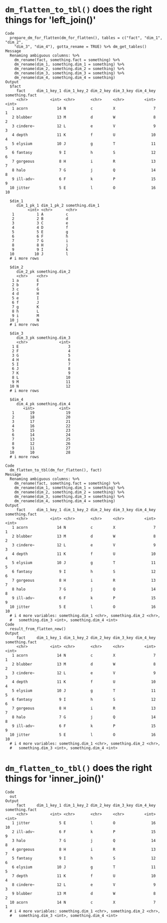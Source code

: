 # `dm_flatten_to_tbl()` does the right things for 'left_join()'

    Code
      prepare_dm_for_flatten(dm_for_flatten(), tables = c("fact", "dim_1", "dim_2",
        "dim_3", "dim_4"), gotta_rename = TRUE) %>% dm_get_tables()
    Message
      Renaming ambiguous columns: %>%
        dm_rename(fact, something.fact = something) %>%
        dm_rename(dim_1, something.dim_1 = something) %>%
        dm_rename(dim_2, something.dim_2 = something) %>%
        dm_rename(dim_3, something.dim_3 = something) %>%
        dm_rename(dim_4, something.dim_4 = something)
    Output
      $fact
         fact     dim_1_key_1 dim_1_key_2 dim_2_key dim_3_key dim_4_key something.fact
         <chr>          <int> <chr>       <chr>     <chr>         <int>          <int>
       1 acorn             14 N           c         X                 7              1
       2 blubber           13 M           d         W                 8              2
       3 cindere~          12 L           e         V                 9              3
       4 depth             11 K           f         U                10              4
       5 elysium           10 J           g         T                11              5
       6 fantasy            9 I           h         S                12              6
       7 gorgeous           8 H           i         R                13              7
       8 halo               7 G           j         Q                14              8
       9 ill-adv~           6 F           k         P                15              9
      10 jitter             5 E           l         O                16             10
      
      $dim_1
         dim_1_pk_1 dim_1_pk_2 something.dim_1
              <int> <chr>      <chr>          
       1          1 A          c              
       2          2 B          d              
       3          3 C          e              
       4          4 D          f              
       5          5 E          g              
       6          6 F          h              
       7          7 G          i              
       8          8 H          j              
       9          9 I          k              
      10         10 J          l              
      # i more rows
      
      $dim_2
         dim_2_pk something.dim_2
         <chr>    <chr>          
       1 a        E              
       2 b        F              
       3 c        G              
       4 d        H              
       5 e        I              
       6 f        J              
       7 g        K              
       8 h        L              
       9 i        M              
      10 j        N              
      # i more rows
      
      $dim_3
         dim_3_pk something.dim_3
         <chr>              <int>
       1 E                      3
       2 F                      4
       3 G                      5
       4 H                      6
       5 I                      7
       6 J                      8
       7 K                      9
       8 L                     10
       9 M                     11
      10 N                     12
      # i more rows
      
      $dim_4
         dim_4_pk something.dim_4
            <int>           <int>
       1       19              19
       2       18              20
       3       17              21
       4       16              22
       5       15              23
       6       14              24
       7       13              25
       8       12              26
       9       11              27
      10       10              28
      # i more rows
      
    Code
      dm_flatten_to_tbl(dm_for_flatten(), fact)
    Message
      Renaming ambiguous columns: %>%
        dm_rename(fact, something.fact = something) %>%
        dm_rename(dim_1, something.dim_1 = something) %>%
        dm_rename(dim_2, something.dim_2 = something) %>%
        dm_rename(dim_3, something.dim_3 = something) %>%
        dm_rename(dim_4, something.dim_4 = something)
    Output
         fact     dim_1_key_1 dim_1_key_2 dim_2_key dim_3_key dim_4_key something.fact
         <chr>          <int> <chr>       <chr>     <chr>         <int>          <int>
       1 acorn             14 N           c         X                 7              1
       2 blubber           13 M           d         W                 8              2
       3 cindere~          12 L           e         V                 9              3
       4 depth             11 K           f         U                10              4
       5 elysium           10 J           g         T                11              5
       6 fantasy            9 I           h         S                12              6
       7 gorgeous           8 H           i         R                13              7
       8 halo               7 G           j         Q                14              8
       9 ill-adv~           6 F           k         P                15              9
      10 jitter             5 E           l         O                16             10
      # i 4 more variables: something.dim_1 <chr>, something.dim_2 <chr>,
      #   something.dim_3 <int>, something.dim_4 <int>
    Code
      result_from_flatten_new()
    Output
         fact     dim_1_key_1 dim_1_key_2 dim_2_key dim_3_key dim_4_key something.fact
         <chr>          <int> <chr>       <chr>     <chr>         <int>          <int>
       1 acorn             14 N           c         X                 7              1
       2 blubber           13 M           d         W                 8              2
       3 cindere~          12 L           e         V                 9              3
       4 depth             11 K           f         U                10              4
       5 elysium           10 J           g         T                11              5
       6 fantasy            9 I           h         S                12              6
       7 gorgeous           8 H           i         R                13              7
       8 halo               7 G           j         Q                14              8
       9 ill-adv~           6 F           k         P                15              9
      10 jitter             5 E           l         O                16             10
      # i 4 more variables: something.dim_1 <chr>, something.dim_2 <chr>,
      #   something.dim_3 <int>, something.dim_4 <int>

# `dm_flatten_to_tbl()` does the right things for 'inner_join()'

    Code
      out
    Output
         fact     dim_1_key_1 dim_1_key_2 dim_2_key dim_3_key dim_4_key something.fact
         <chr>          <int> <chr>       <chr>     <chr>         <int>          <int>
       1 jitter             5 E           l         O                16             10
       2 ill-adv~           6 F           k         P                15              9
       3 halo               7 G           j         Q                14              8
       4 gorgeous           8 H           i         R                13              7
       5 fantasy            9 I           h         S                12              6
       6 elysium           10 J           g         T                11              5
       7 depth             11 K           f         U                10              4
       8 cindere~          12 L           e         V                 9              3
       9 blubber           13 M           d         W                 8              2
      10 acorn             14 N           c         X                 7              1
      # i 4 more variables: something.dim_1 <chr>, something.dim_2 <chr>,
      #   something.dim_3 <int>, something.dim_4 <int>

